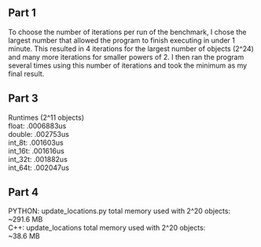 ## Part 1
To choose the number of iterations per run of the benchmark, I chose the largest number that allowed the program to finish executing in under 1 minute. This resulted in 4 iterations for the largest number of objects (2^24) and many more iterations for smaller powers of 2. I then ran the program several times using this number of iterations and took the minimum as my final result.

## Part 3
Runtimes (2^11 objects)  
float: .0006883us  
double: .002753us  
int_8t: .001603us  
int_16t: .001616us  
int_32t: .001882us  
int_64t: .002047us  

## Part 4
PYTHON: update_locations.py total memory used with 2^20 objects:  
~291.6 MB  
C++: update_locations total memory used with 2^20 objects:  
~38.6 MB  
